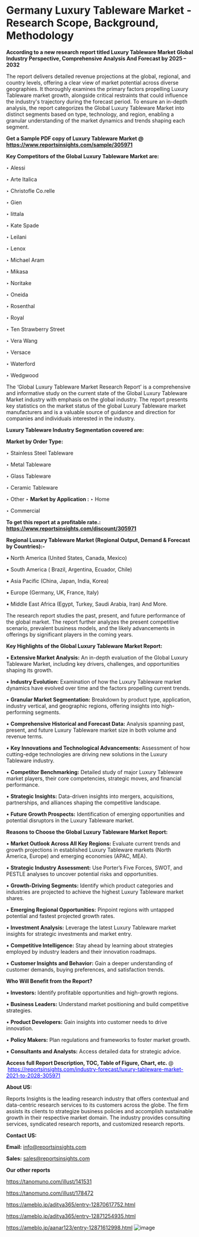 # Germany Luxury Tableware Market - Research Scope, Background, Methodology

<strong>According to a new research report titled Luxury Tableware Market Global Industry Perspective, Comprehensive Analysis And Forecast by 2025 – 2032</strong>

The report delivers detailed revenue projections at the global, regional, and country levels, offering a clear view of market potential across diverse geographies. It thoroughly examines the primary factors propelling Luxury Tableware market growth, alongside critical restraints that could influence the industry's trajectory during the forecast period. To ensure an in-depth analysis, the report categorizes the Global Luxury Tableware Market into distinct segments based on type, technology, and region, enabling a granular understanding of the market dynamics and trends shaping each segment.

<strong>Get a Sample PDF copy of Luxury Tableware Market </strong><strong>@<a href=https://www.reportsinsights.com/sample/305971 style=color:#0000ff;> https://www.reportsinsights.com/sample/305971</a></strong></font>

<strong>Key Competitors of the Global Luxury Tableware Market are:</strong>

‣ Alessi

‣ Arte Italica

‣ Christofle
 Co.relle

‣ Gien

‣ Iittala

‣ Kate Spade

‣ Leilani

‣ Lenox

‣ Michael Aram

‣ Mikasa

‣ Noritake

‣ Oneida

‣ Rosenthal

‣ Royal

‣ Ten Strawberry Street

‣ Vera Wang

‣ Versace

‣ Waterford

‣ Wedgwood

The ‘Global Luxury Tableware Market Research Report’ is a comprehensive and informative study on the current state of the Global Luxury Tableware Market industry with emphasis on the global industry. The report presents key statistics on the market status of the global Luxury Tableware market manufacturers and is a valuable source of guidance and direction for companies and individuals interested in the industry.

<strong>Luxury Tableware Industry Segmentation covered are:</strong>

<strong>Market by Order Type: </strong>

‣ Stainless Steel Tableware

‣ Metal Tableware

‣ Glass Tableware

‣ Ceramic Tableware

‣ Other
‣ 
<strong>Market by Application :</strong>
‣ Home

‣ Commercial

<strong>To get this report at a profitable rate.: <a href=https://www.reportsinsights.com/discount/305971 style=color:#0000ff;>https://www.reportsinsights.com/discount/305971</a></strong></font>

<strong>Regional Luxury Tableware Market (Regional Output, Demand &amp; Forecast by Countries):-</strong>

• North America (United States, Canada, Mexico)

• South America ( Brazil, Argentina, Ecuador, Chile)

• Asia Pacific (China, Japan, India, Korea)

• Europe (Germany, UK, France, Italy)

• Middle East Africa (Egypt, Turkey, Saudi Arabia, Iran) And More.

The research report studies the past, present, and future performance of the global market. The report further analyzes the present competitive scenario, prevalent business models, and the likely advancements in offerings by significant players in the coming years.

<strong>Key Highlights of the Global Luxury Tableware Market Report:</strong>

• <strong>Extensive Market Analysis:</strong> An in-depth evaluation of the Global Luxury Tableware Market, including key drivers, challenges, and opportunities shaping its growth.

• <strong>Industry Evolution:</strong> Examination of how the Luxury Tableware market dynamics have evolved over time and the factors propelling current trends.

• <strong>Granular Market Segmentation:</strong> Breakdown by product type, application, industry vertical, and geographic regions, offering insights into high-performing segments.

• <strong>Comprehensive Historical and Forecast Data:</strong> Analysis spanning past, present, and future Luxury Tableware market size in both volume and revenue terms.

• <strong>Key Innovations and Technological Advancements:</strong> Assessment of how cutting-edge technologies are driving new solutions in the Luxury Tableware industry.

• <strong>Competitor Benchmarking:</strong> Detailed study of major Luxury Tableware market players, their core competencies, strategic moves, and financial performance.

• <strong>Strategic Insights:</strong> Data-driven insights into mergers, acquisitions, partnerships, and alliances shaping the competitive landscape.

• <strong>Future Growth Prospects:</strong> Identification of emerging opportunities and potential disruptors in the Luxury Tableware market.

<strong>Reasons to Choose the Global Luxury Tableware Market Report:</strong>

• <strong>Market Outlook Across All Key Regions:</strong> Evaluate current trends and growth projections in established Luxury Tableware markets (North America, Europe) and emerging economies (APAC, MEA).

• <strong>Strategic Industry Assessment:</strong> Use Porter’s Five Forces, SWOT, and PESTLE analyses to uncover potential risks and opportunities.

• <strong>Growth-Driving Segments:</strong> Identify which product categories and industries are projected to achieve the highest Luxury Tableware market shares.

• <strong>Emerging Regional Opportunities:</strong> Pinpoint regions with untapped potential and fastest projected growth rates.

• <strong>Investment Analysis:</strong> Leverage the latest Luxury Tableware market insights for strategic investments and market entry.

• <strong>Competitive Intelligence:</strong> Stay ahead by learning about strategies employed by industry leaders and their innovation roadmaps.

• <strong>Customer Insights and Behavior:</strong> Gain a deeper understanding of customer demands, buying preferences, and satisfaction trends.

<strong>Who Will Benefit from the Report?</strong>

• <strong>Investors:</strong> Identify profitable opportunities and high-growth regions.

• <strong>Business Leaders:</strong> Understand market positioning and build competitive strategies.

• <strong>Product Developers:</strong> Gain insights into customer needs to drive innovation.

• <strong>Policy Makers:</strong> Plan regulations and frameworks to foster market growth.

• <strong>Consultants and Analysts:</strong> Access detailed data for strategic advice.
</ul>
<strong>Access full Report Description, TOC, Table of Figure, Chart, etc. </strong>@  <a href=https://reportsinsights.com/industry-forecast/luxury-tableware-market-2021-to-2028-305971 style=color:#0000ff;>https://reportsinsights.com/industry-forecast/luxury-tableware-market-2021-to-2028-305971</a></font>

<strong><strong>About US</strong>:</strong>

Reports Insights is the leading research industry that offers contextual and data-centric research services to its customers across the globe. The firm assists its clients to strategize business policies and accomplish sustainable growth in their respective market domain. The industry provides consulting services, syndicated research reports, and customized research reports.

<strong>Contact US:</strong>

<p class=""""><b>Email:</b> <a href=mailto:info@reportsinsights.com>info@reportsinsights.com</a></p>
<p class=""""><b>Sales:</b> <a href=mailto:sales@reportsinsights.com>sales@reportsinsights.com</a></p>

<strong>Our other reports</strong>

<a href=https://tanomuno.com/illust/141531>https://tanomuno.com/illust/141531</a>

<a href=https://tanomuno.com/illust/178472>https://tanomuno.com/illust/178472</a>

<a href=https://ameblo.jp/aditya365/entry-12870617752.html>https://ameblo.jp/aditya365/entry-12870617752.html</a>

<a href=https://ameblo.jp/aditya365/entry-12871254935.html>https://ameblo.jp/aditya365/entry-12871254935.html</a>

<a href=https://ameblo.jp/aanar123/entry-12871612998.html>https://ameblo.jp/aanar123/entry-12871612998.html</a>
![image](https://github.com/user-attachments/assets/67acaa98-410b-4c03-9728-0d06ebefe54c)

